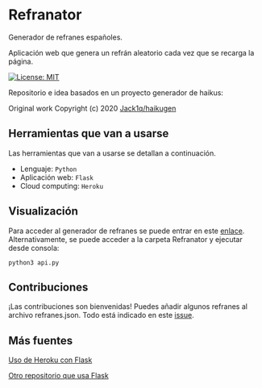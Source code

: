 # Refranator

Generador de refranes españoles.

Aplicación web que genera un refrán aleatorio cada vez que se recarga la página.

[![License: MIT](https://img.shields.io/badge/License-MIT-yellow.svg)](https://opensource.org/licenses/MIT)

Repositorio e idea basados en un proyecto generador de haikus:

Original work Copyright (c) 2020 [Jack1q/haikugen](https://github.com/Jack1q/haikugen)

## Herramientas que van a usarse

Las herramientas que van a usarse se detallan a continuación.

- Lenguaje: `Python`
- Aplicación web: `Flask`
- Cloud computing: `Heroku`

## Visualización

Para acceder al generador de refranes se puede entrar en este [enlace](https://refranator.herokuapp.com). Alternativamente, se puede acceder a la carpeta Refranator y ejecutar desde consola:

`python3 api.py`

## Contribuciones

¡Las contribuciones son bienvenidas! Puedes añadir algunos refranes al archivo refranes.json. Todo está indicado en este [issue](https://github.com/aure-nogueras/Refranator/issues/6).

## Más fuentes

[Uso de Heroku con Flask](https://codigofacilito.com/articulos/deploy-flask-heroku)

[Otro repositorio que usa Flask](https://github.com/tdd-organization-afp/DatosDemograficos)


